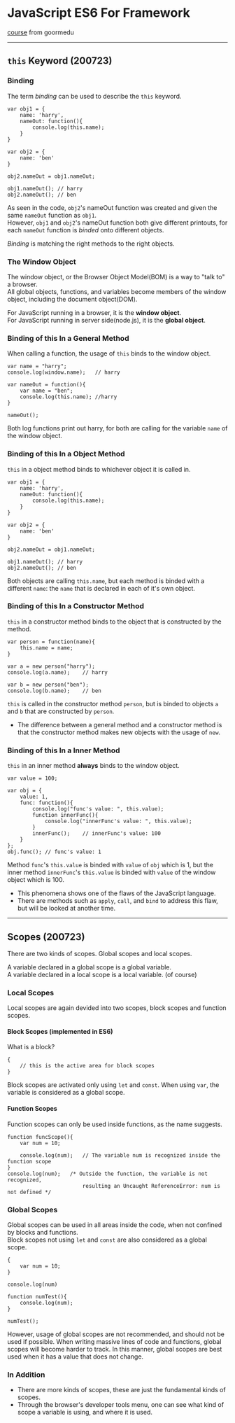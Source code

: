 # JavaScript ES6 For Framework

[course](https://edu.goorm.io/learn/lecture/19879/프레임워크를-위한-javascript-es6) from goormedu

---

## `this` Keyword (200723)

### Binding

The term *binding* can be used to describe the `this` keyword.

    var obj1 = {
        name: 'harry',
        nameOut: function(){
            console.log(this.name);
        }
    }

    var obj2 = {
        name: 'ben'
    }

    obj2.nameOut = obj1.nameOut;

    obj1.nameOut(); // harry
    obj2.nameOut(); // ben

As seen in the code, `obj2`'s nameOut function was created and given the same `nameOut` function as `obj1`.  
However, `obj1` and `obj2`'s nameOut function both give different printouts, for each `nameOut` function is *binded* onto different objects.

*Binding* is matching the right methods to the right objects.

### The Window Object

The window object, or the Browser Object Model(BOM) is a way to "talk to" a browser.  
All global objects, functions, and variables become members of the window object, including the document object(DOM).


For JavaScript running in a browser, it is the **window object**.  
For JavaScript running in server side(node.js), it is the **global object**.  

### Binding of this In a General Method

When calling a function, the usage of `this` binds to the window object.  

    var name = "harry";
    console.log(window.name);   // harry

    var nameOut = function(){
        var name = "ben";
        console.log(this.name); //harry
    }

    nameOut();

Both log functions print out harry, for both are calling for the variable `name` of the window object.

### Binding of this In a Object Method

`this` in a object method binds to whichever object it is called in.

    var obj1 = {
        name: 'harry',
        nameOut: function(){
            console.log(this.name);
        }
    }

    var obj2 = {
        name: 'ben'
    }

    obj2.nameOut = obj1.nameOut;

    obj1.nameOut(); // harry
    obj2.nameOut(); // ben

Both objects are calling `this.name`, but each method is binded with a different `name`: the `name` that is declared in each of it's own object.

### Binding of this In a Constructor Method

`this` in a constructor method binds to the object that is constructed by the method.

    var person = function(name){
        this.name = name;
    }

    var a = new person("harry");
    console.log(a.name);    // harry

    var b = new person("ben");
    console.log(b.name);    // ben

`this` is called in the constructor method `person`, but is binded to objects `a` and `b` that are constructed by `person`.  

- The difference between a general method and a constructor method is that the constructor method makes new objects with the usage of `new`.

### Binding of this In a Inner Method

`this` in an inner method **always** binds to the window object.

    var value = 100;

    var obj = {
        value: 1,
        func: function(){
            console.log("func's value: ", this.value);
            function innerFunc(){
                console.log("innerFunc's value: ", this.value);
            }
            innerFunc();    // innerFunc's value: 100
        }
    };
    obj.func(); // func's value: 1

Method `func`'s `this.value` is binded with `value` of `obj` which is 1, but the inner method `innerFunc`'s `this.value` is binded with `value` of the window object which is 100.  

- This phenomena shows one of the flaws of the JavaScript language.  
- There are methods such as `apply`, `call`, and `bind` to address this flaw, but will be looked at another time.

---

## Scopes (200723)

There are two kinds of scopes. Global scopes and local scopes.

A variable declared in a global scope is a global variable.  
A variable declared in a local scope is a local variable. (of course)

### Local Scopes

Local scopes are again devided into two scopes, block scopes and function scopes.

#### Block Scopes (implemented in ES6)

What is a block? 

    {
        // this is the active area for block scopes
    }

Block scopes are activated only using `let` and `const`. When using `var`, the variable is considered as a global scope.

#### Function Scopes

Function scopes can only be used inside functions, as the name suggests.

    function funcScope(){
        var num = 10;

        console.log(num);   // The variable num is recognized inside the function scope
    }
    console.log(num);   /* Outside the function, the variable is not recognized, 
                            resulting an Uncaught ReferenceError: num is not defined */

### Global Scopes

Global scopes can be used in all areas inside the code, when not confined by blocks and functions.  
Block scopes not using `let` and `const` are also considered as a global scope.

    {
        var num = 10;
    }

    console.log(num)

    function numTest(){
        console.log(num);
    }

    numTest();

However, usage of global scopes are not recommended, and should not be used if possible. When writing massive lines of code and functions, global scopes will become harder to track. In this manner, global scopes are best used when it has a value that does not change.

### In Addition

- There are more kinds of scopes, these are just the fundamental kinds of scopes.  
- Through the browser's developer tools menu, one can see what kind of scope a variable is using, and where it is used.
